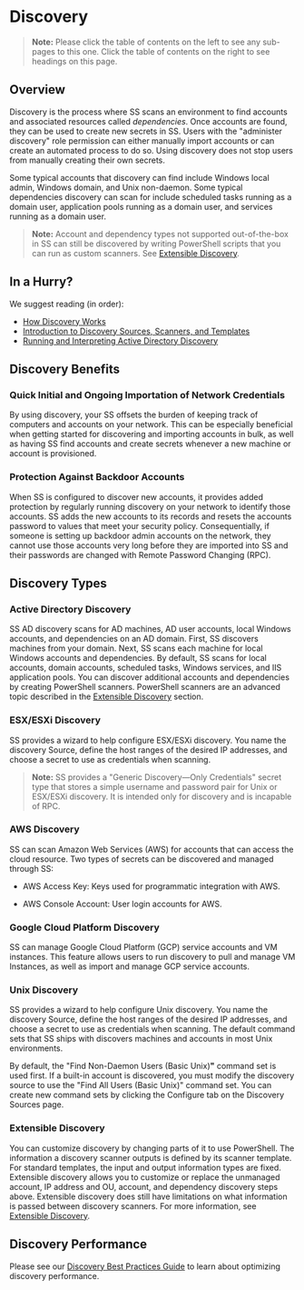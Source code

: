 [title]: # (Discovery)
[tags]: # (Discovery)
[priority]: # (1000)
[redirect]: # (SecretServerDiscoveryGuide,SSDiscoveryMainKB,SSLocalAccountDiscoveryMethod)

# Discovery

> **Note:** Please click the table of contents on the left to see any sub-pages to this one. Click the table of contents on the right to see headings on this page.

## Overview

Discovery is the process where SS scans an environment to find accounts and associated resources called *dependencies*. Once accounts are found, they can be used to create new secrets in SS. Users with the "administer discovery" role permission can either manually import accounts or can create an automated process to do so. Using discovery does not stop users from manually creating their own secrets.

Some typical accounts that discovery can find include Windows local admin, Windows domain, and Unix non-daemon. Some typical dependencies discovery can scan for include scheduled tasks running as a domain user, application pools running as a domain user, and services running as a domain user.

> **Note:** Account and dependency types not supported out-of-the-box in SS can still be discovered by writing PowerShell scripts that you can run as custom scanners. See [Extensible Discovery](./extensible-discovery/index.md).

## In a Hurry?

We suggest reading (in order): 

- [How Discovery Works](./how-discovery-works/index.md)
- [Introduction to Discovery Sources, Scanners, and Templates](./general-information/discovery-sources-scanners-templates/index.md)
- [Running and Interpreting Active Directory Discovery](./discovery-platform-specifics/active-directory-discovery/running-active-directory-discovery/index.md)

## Discovery Benefits

### Quick Initial and Ongoing Importation of Network Credentials

By using discovery, your SS offsets the burden of keeping track of computers and accounts on your network. This can be especially beneficial when getting started for discovering and importing accounts in bulk, as well as having SS find accounts and create secrets whenever a new machine or account is provisioned.

### Protection Against Backdoor Accounts

When SS is configured to discover new accounts, it provides added protection by regularly running discovery on your network to identify those accounts. SS adds the new accounts to its records and resets the accounts password to values that meet your security policy. Consequentially, if someone is setting up backdoor admin accounts on the network, they cannot use those accounts very long before they are imported into SS and their passwords are changed with Remote Password Changing (RPC).

## Discovery Types

### Active Directory Discovery

SS AD discovery scans for AD machines, AD user accounts, local Windows accounts, and dependencies on an AD domain. First, SS discovers machines from your domain. Next, SS scans each machine for local Windows accounts and dependencies. By default, SS scans for local accounts, domain accounts, scheduled tasks, Windows services, and IIS application pools. You can discover additional accounts and dependencies by creating PowerShell scanners. PowerShell scanners are an advanced topic described in the [Extensible Discovery](./extensible-discovery/index.md) section.

### ESX/ESXi Discovery

SS provides a wizard to help configure ESX/ESXi discovery. You name the discovery Source, define the host ranges of the desired IP addresses, and choose a secret to use as credentials when scanning. 

> **Note:** SS provides a "Generic Discovery—Only Credentials" secret type that stores a simple username and password pair for Unix or ESX/ESXi discovery. It is intended only for discovery and is incapable of RPC.

### AWS Discovery

SS can scan Amazon Web Services (AWS) for accounts that can access the cloud resource. Two types of secrets can be discovered and managed through SS:

- AWS Access Key: Keys used for programmatic integration with AWS.

- AWS Console Account: User login accounts for AWS.

### Google Cloud Platform Discovery

SS can manage Google Cloud Platform (GCP) service accounts and VM instances. This feature allows users to run discovery to pull and manage VM Instances, as well as import and manage GCP service accounts.

### Unix Discovery

SS provides a wizard to help configure Unix discovery. You name the discovery Source, define the host ranges of the desired IP addresses, and choose a secret to use as credentials when scanning. The default command sets that SS ships with discovers machines and accounts in most Unix environments.

By default, the "Find Non-Daemon Users (Basic Unix)**"** command set is used first. If a built-in account is discovered, you must modify the discovery source to use the "Find All Users (Basic Unix)" command set. You can create new command sets by clicking the Configure tab on the Discovery Sources page.

### Extensible Discovery

You can customize discovery by changing parts of it to use PowerShell. The information a discovery scanner outputs is defined by its scanner template. For standard templates, the input and output information types are fixed. Extensible discovery allows you to customize or replace the unmanaged account, IP address and OU, account, and dependency discovery steps above. Extensible discovery does still have limitations on what information is passed between discovery scanners. For more information, see [Extensible Discovery](./extensible-discovery/index.md).

## Discovery Performance

Please see our [Discovery Best Practices Guide](./general-information/discovery-best-practices/index.md) to learn about optimizing discovery performance.

